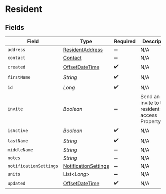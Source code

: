 # Resident


## Fields

| Field                                                                                     | Type                                                                                      | Required                                                                                  | Description                                                                               |
| ----------------------------------------------------------------------------------------- | ----------------------------------------------------------------------------------------- | ----------------------------------------------------------------------------------------- | ----------------------------------------------------------------------------------------- |
| `address`                                                                                 | [ResidentAddress](../../models/shared/ResidentAddress.md)                                 | :heavy_minus_sign:                                                                        | N/A                                                                                       |
| `contact`                                                                                 | [Contact](../../models/shared/Contact.md)                                                 | :heavy_minus_sign:                                                                        | N/A                                                                                       |
| `created`                                                                                 | [OffsetDateTime](https://docs.oracle.com/javase/8/docs/api/java/time/OffsetDateTime.html) | :heavy_check_mark:                                                                        | N/A                                                                                       |
| `firstName`                                                                               | *String*                                                                                  | :heavy_check_mark:                                                                        | N/A                                                                                       |
| `id`                                                                                      | *Long*                                                                                    | :heavy_check_mark:                                                                        | N/A                                                                                       |
| `invite`                                                                                  | *Boolean*                                                                                 | :heavy_minus_sign:                                                                        | Send an invite to the resident to access PropertyMeld                                     |
| `isActive`                                                                                | *Boolean*                                                                                 | :heavy_check_mark:                                                                        | N/A                                                                                       |
| `lastName`                                                                                | *String*                                                                                  | :heavy_check_mark:                                                                        | N/A                                                                                       |
| `middleName`                                                                              | *String*                                                                                  | :heavy_minus_sign:                                                                        | N/A                                                                                       |
| `notes`                                                                                   | *String*                                                                                  | :heavy_minus_sign:                                                                        | N/A                                                                                       |
| `notificationSettings`                                                                    | [NotificationSettings](../../models/shared/NotificationSettings.md)                       | :heavy_minus_sign:                                                                        | N/A                                                                                       |
| `units`                                                                                   | List<*Long*>                                                                              | :heavy_minus_sign:                                                                        | N/A                                                                                       |
| `updated`                                                                                 | [OffsetDateTime](https://docs.oracle.com/javase/8/docs/api/java/time/OffsetDateTime.html) | :heavy_check_mark:                                                                        | N/A                                                                                       |